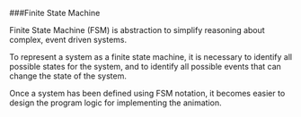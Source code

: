 ###Finite State Machine

Finite State Machine (FSM) is abstraction to simplify reasoning about complex, event driven systems.

To represent a system as a finite state machine, it is necessary to identify all possible states for the system, and to identify all possible events that can change the state of the system.

Once a system has been defined using FSM notation, it becomes easier to design the program logic for implementing the animation.